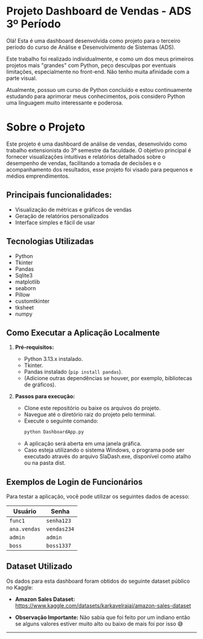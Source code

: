 # Projeto Dashboard de Vendas - ADS 3º Período

Olá! Esta é uma dashboard desenvolvida como projeto para o terceiro período do curso de Análise e Desenvolvimento de Sistemas (ADS).

Este trabalho foi realizado individualmente, e como um dos meus primeiros projetos mais "grandes" com Python, peço desculpas por eventuais limitações, especialmente no front-end. Não tenho muita afinidade com a parte visual.

Atualmente, possuo um curso de Python concluído e estou continuamente estudando para aprimorar meus conhecimentos, pois considero Python uma linguagem muito interessante e poderosa.

# Sobre o Projeto

Este projeto é uma dashboard de análise de vendas, desenvolvido como trabalho extensionista do 3º semestre da faculdade. O objetivo principal é fornecer visualizações intuitivas e relatórios detalhados sobre o desempenho de vendas, facilitando a tomada de decisões e o acompanhamento dos resultados, esse projeto foi visado para pequenos e médios emprendimentos.

## Principais funcionalidades:

* Visualização de métricas e gráficos de vendas
* Geração de relatórios personalizados
* Interface simples e fácil de usar

## Tecnologias Utilizadas

*   Python
*   Tkinter 
*   Pandas 
*   Sqlite3 
*   matplotlib
*   seaborn
*   Pillow 
*   customtkinter
*   tksheet
*   numpy

## Como Executar a Aplicação Localmente

1.  **Pré-requisitos:**
    *   Python 3.13.x instalado.
    *   Tkinter.
    *   Pandas instalado (`pip install pandas`).
    *   (Adicione outras dependências se houver, por exemplo, bibliotecas de gráficos).

2.  **Passos para execução:**
    *   Clone este repositório ou baixe os arquivos do projeto.
    *   Navegue até o diretório raiz do projeto pelo terminal.
    *   Execute o seguinte comando:
        ```bash
        python DashboardApp.py
        ```
    *   A aplicação será aberta em uma janela gráfica.
    *   Caso esteja utilizando o sistema Windows, o programa pode ser executado através do arquivo SlaDash.exe, disponível como atalho ou na pasta dist.


## Exemplos de Login de Funcionários

Para testar a aplicação, você pode utilizar os seguintes dados de acesso:

| Usuário      | Senha      |
|--------------|------------|
| `func1`      | `senha123` |
| `ana.vendas` | `vendas234`|
| `admin`      | `admin`    |
| `boss`       | `boss1337` |

## Dataset Utilizado

Os dados para esta dashboard foram obtidos do seguinte dataset público no Kaggle:

*   **Amazon Sales Dataset:** https://www.kaggle.com/datasets/karkavelrajaj/amazon-sales-dataset

* **Observação Importante:** Não sabia que foi feito por um indiano então se alguns valores estiver muito alto ou baixo de mais foi por isso 😅 
---
